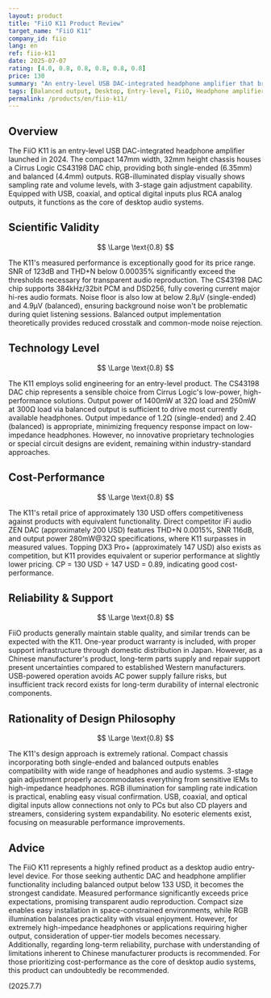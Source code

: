 ```yaml
---
layout: product
title: "FiiO K11 Product Review"
target_name: "FiiO K11"
company_id: fiio
lang: en
ref: fiio-k11
date: 2025-07-07
rating: [4.0, 0.8, 0.8, 0.8, 0.8, 0.8]
price: 130
summary: "An entry-level USB DAC-integrated headphone amplifier that brings authentic balanced output to compact desktop environments. Featuring the CS43198 DAC chip, it achieves excellent measured performance with SNR of 123dB and THD+N below 0.00035% at an early 130 USD price point. High output power of 1400mW at 32Ω load and 250mW at 300Ω load via balanced output ensures comfortable driving of wide range of headphones."
tags: [Balanced output, Desktop, Entry-level, FiiO, Headphone amplifier, USB DAC]
permalink: /products/en/fiio-k11/
---
```

## Overview

The FiiO K11 is an entry-level USB DAC-integrated headphone amplifier launched in 2024. The compact 147mm width, 32mm height chassis houses a Cirrus Logic CS43198 DAC chip, providing both single-ended (6.35mm) and balanced (4.4mm) outputs. RGB-illuminated display visually shows sampling rate and volume levels, with 3-stage gain adjustment capability. Equipped with USB, coaxial, and optical digital inputs plus RCA analog outputs, it functions as the core of desktop audio systems.

## Scientific Validity

$$ \Large \text{0.8} $$

The K11's measured performance is exceptionally good for its price range. SNR of 123dB and THD+N below 0.00035% significantly exceed the thresholds necessary for transparent audio reproduction. The CS43198 DAC chip supports 384kHz/32bit PCM and DSD256, fully covering current major hi-res audio formats. Noise floor is also low at below 2.8µV (single-ended) and 4.9µV (balanced), ensuring background noise won't be problematic during quiet listening sessions. Balanced output implementation theoretically provides reduced crosstalk and common-mode noise rejection.

## Technology Level

$$ \Large \text{0.8} $$

The K11 employs solid engineering for an entry-level product. The CS43198 DAC chip represents a sensible choice from Cirrus Logic's low-power, high-performance solutions. Output power of 1400mW at 32Ω load and 250mW at 300Ω load via balanced output is sufficient to drive most currently available headphones. Output impedance of 1.2Ω (single-ended) and 2.4Ω (balanced) is appropriate, minimizing frequency response impact on low-impedance headphones. However, no innovative proprietary technologies or special circuit designs are evident, remaining within industry-standard approaches.

## Cost-Performance

$$ \Large \text{0.8} $$

The K11's retail price of approximately 130 USD offers competitiveness against products with equivalent functionality. Direct competitor iFi audio ZEN DAC (approximately 200 USD) features THD+N 0.0015%, SNR 116dB, and output power 280mW@32Ω specifications, where K11 surpasses in measured values. Topping DX3 Pro+ (approximately 147 USD) also exists as competition, but K11 provides equivalent or superior performance at slightly lower pricing. CP = 130 USD ÷ 147 USD = 0.89, indicating good cost-performance.

## Reliability & Support

$$ \Large \text{0.8} $$

FiiO products generally maintain stable quality, and similar trends can be expected with the K11. One-year product warranty is included, with proper support infrastructure through domestic distribution in Japan. However, as a Chinese manufacturer's product, long-term parts supply and repair support present uncertainties compared to established Western manufacturers. USB-powered operation avoids AC power supply failure risks, but insufficient track record exists for long-term durability of internal electronic components.

## Rationality of Design Philosophy

$$ \Large \text{0.8} $$

The K11's design approach is extremely rational. Compact chassis incorporating both single-ended and balanced outputs enables compatibility with wide range of headphones and audio systems. 3-stage gain adjustment properly accommodates everything from sensitive IEMs to high-impedance headphones. RGB illumination for sampling rate indication is practical, enabling easy visual confirmation. USB, coaxial, and optical digital inputs allow connections not only to PCs but also CD players and streamers, considering system expandability. No esoteric elements exist, focusing on measurable performance improvements.

## Advice

The FiiO K11 represents a highly refined product as a desktop audio entry-level device. For those seeking authentic DAC and headphone amplifier functionality including balanced output below 133 USD, it becomes the strongest candidate. Measured performance significantly exceeds price expectations, promising transparent audio reproduction. Compact size enables easy installation in space-constrained environments, while RGB illumination balances practicality with visual enjoyment. However, for extremely high-impedance headphones or applications requiring higher output, consideration of upper-tier models becomes necessary. Additionally, regarding long-term reliability, purchase with understanding of limitations inherent to Chinese manufacturer products is recommended. For those prioritizing cost-performance as the core of desktop audio systems, this product can undoubtedly be recommended.

(2025.7.7)